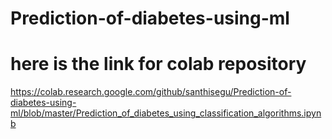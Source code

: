 # Prediction-of-diabetes-using-ml
# here is the link for colab repository 
https://colab.research.google.com/github/santhisegu/Prediction-of-diabetes-using-ml/blob/master/Prediction_of_diabetes_using_classification_algorithms.ipynb
